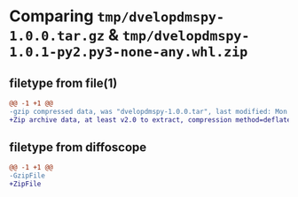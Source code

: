 # Comparing `tmp/dvelopdmspy-1.0.0.tar.gz` & `tmp/dvelopdmspy-1.0.1-py2.py3-none-any.whl.zip`

## filetype from file(1)

```diff
@@ -1 +1 @@
-gzip compressed data, was "dvelopdmspy-1.0.0.tar", last modified: Mon Jul  3 11:58:09 2023, max compression
+Zip archive data, at least v2.0 to extract, compression method=deflate
```

## filetype from diffoscope

```diff
@@ -1 +1 @@
-GzipFile
+ZipFile
```

